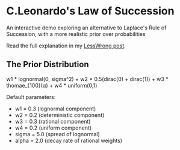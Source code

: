 # C.Leonardo's Law of Succession
An interactive demo exploring an alternative to Laplace's Rule of Succession, with a more realistic prior over probabilities

Read the full explanation in my [LessWrong post](link-to-post).

## The Prior Distribution

w1 * lognormal(0, sigma^2) + w2 * 0.5(dirac(0) + dirac(1)) + w3 * thomae_{100}(α) + w4 * uniform(0,1)

Default parameters:
- w1 = 0.3 (lognormal component)
- w2 = 0.2 (deterministic component)
- w3 = 0.3 (rational component)
- w4 = 0.2 (uniform component)
- sigma = 5.0 (spread of lognormal)
- alpha = 2.0 (decay rate of rational weights)


